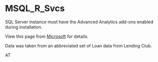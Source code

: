 # MSQL_R_Svcs

SQL Server instance must have the Advanced Analytics add-ons enabled during installation.

View this page from [Microsoft](https://msdn.microsoft.com/en-us/library/mt696069.aspx) for details.

Data was taken from an abbreviated set of Loan data from Lending Club. 


AT
